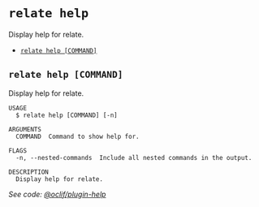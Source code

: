 `relate help`
=============

Display help for relate.

* [`relate help [COMMAND]`](#relate-help-command)

## `relate help [COMMAND]`

Display help for relate.

```
USAGE
  $ relate help [COMMAND] [-n]

ARGUMENTS
  COMMAND  Command to show help for.

FLAGS
  -n, --nested-commands  Include all nested commands in the output.

DESCRIPTION
  Display help for relate.
```

_See code: [@oclif/plugin-help](https://github.com/oclif/plugin-help/blob/v5.1.12/src/commands/help.ts)_
